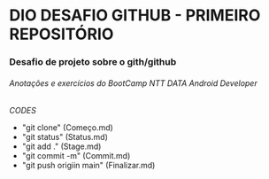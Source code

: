 # DIO DESAFIO GITHUB - PRIMEIRO REPOSITÓRIO
### Desafio de projeto sobre o gith/github
###### Anotações e exercícios do BootCamp NTT DATA Android Developer
*CODES*
- "git clone" (Começo.md)
- "git status" (Status.md)
- "git add ." (Stage.md)
- "git commit -m" (Commit.md)
- "git push origiin main" (Finalizar.md) 
